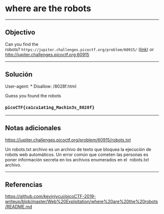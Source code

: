 # where are the robots

---
## Objectivo
Can you find the robots? `https://jupiter.challenges.picoctf.org/problem/60915/` ([link](https://jupiter.challenges.picoctf.org/problem/60915/)) or http://jupiter.challenges.picoctf.org:60915

---
## Solución
User-agent: *
Disallow: /8028f.html

Guess you found the robots  
### `picoCTF{ca1cu1at1ng_Mach1n3s_8028f}`


---
## Notas adicionales
https://jupiter.challenges.picoctf.org/problem/60915/robots.txt

Un robots.txt archivo es un archivo de texto que bloquea la ejecución de robots web automáticos. Un error común que cometen las personas es poner información secreta en los archivos enumerados en el  robots.txt archivo.

---
## Referencias

https://github.com/kevinjycui/picoCTF-2019-writeup/blob/master/Web%20Exploitation/where%20are%20the%20robots/README.md
